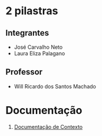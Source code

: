 # 2 pilastras

## Integrantes

- José Carvalho Neto
- Laura Eliza Palagano

## Professor

- Will Ricardo dos Santos Machado

# Documentação

<ol>
<li><a href="docs/1-Documentação de Contexto.md"> Documentação de Contexto</a></li>
